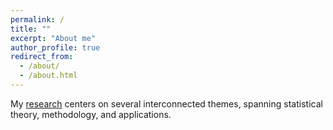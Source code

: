 ```yaml
---
permalink: /
title: ""
excerpt: "About me"
author_profile: true
redirect_from: 
  - /about/
  - /about.html
---
```


My [research](https://ekatsevi.github.io/research/) centers on several interconnected themes, spanning statistical theory, methodology, and applications. 
